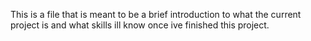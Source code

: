This is a file that is meant to be a brief introduction to what the current project is and what skills ill know once ive finished this project. 
